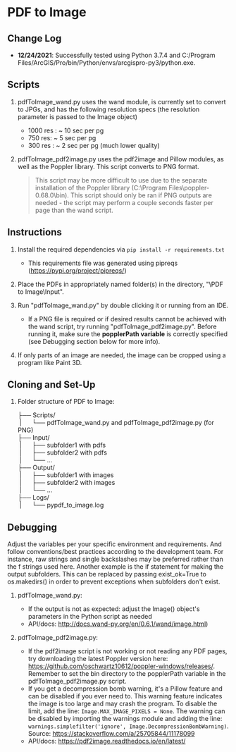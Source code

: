 # PDF to Image 

## Change Log

- **12/24/2021**: Successfully tested using Python 3.7.4 and C:/Program Files/ArcGIS/Pro/bin/Python/envs/arcgispro-py3/python.exe.

## Scripts

1. pdfToImage_wand.py uses the wand module, is currently set to convert to JPGs, and has the following resolution specs (the resolution parameter is passed to the Image object)
    - 1000 res : ~ 10 sec per pg
    - 750 res: ~ 5 sec per pg
    - 300 res : ~ 2 sec per pg (much lower quality)

2. pdfToImage_pdf2image.py uses the pdf2image and Pillow modules, as well as the Poppler library. This script converts to PNG format.
    > This script may be more difficult to use due to the separate installation of the Poppler library (C:\\Program Files\\poppler-0.68.0\\bin). 
    > This script should only be ran if PNG outputs are needed - the script may perform a couple seconds faster per page than the wand script. 

## Instructions

1. Install the required dependencies via `pip install -r requirements.txt`
    - This requirements file was generated using pipreqs (https://pypi.org/project/pipreqs/)

2. Place the PDFs in appropriately named folder(s) in the directory, "\PDF to Image\Input". 

3. Run "pdfToImage_wand.py" by double clicking it or running from an IDE. 

    - If a PNG file is required or if desired results cannot be achieved with the wand script, try running "pdfToImage_pdf2image.py". Before running it, make sure the **popplerPath variable** is correctly specified (see Debugging section below for more info). 

4. If only parts of an image are needed, the image can be cropped using a program like Paint 3D. 

## Cloning and Set-Up 

1. Folder structure of PDF to Image:

    ├── Scripts/
    <br>
    &nbsp;|&nbsp;&nbsp;&nbsp;&nbsp;&nbsp;&nbsp;└── pdfToImage_wand.py and pdfToImage_pdf2image.py (for PNG)
    <br>
    ├── Input/
    <br>
    &nbsp;|&nbsp;&nbsp;&nbsp;&nbsp;&nbsp;&nbsp;├── subfolder1 with pdfs
    <br>
    &nbsp;|&nbsp;&nbsp;&nbsp;&nbsp;&nbsp;&nbsp;├── subfolder2 with pdfs
    <br>
    &nbsp;|&nbsp;&nbsp;&nbsp;&nbsp;&nbsp;&nbsp;└── ...
    <br>
    ├── Output/
    <br>
    &nbsp;|&nbsp;&nbsp;&nbsp;&nbsp;&nbsp;&nbsp;├── subfolder1 with images
    <br>
    &nbsp;|&nbsp;&nbsp;&nbsp;&nbsp;&nbsp;&nbsp;├── subfolder2 with images
    <br>
    &nbsp;|&nbsp;&nbsp;&nbsp;&nbsp;&nbsp;&nbsp;└── ...
    <br>
    ├── Logs/
    <br>
    &nbsp;|&nbsp;&nbsp;&nbsp;&nbsp;&nbsp;&nbsp;└── pypdf_to_image.log 

## Debugging

Adjust the variables per your specific environment and requirements.
And follow conventions/best practices according to the development team. For instance, raw strings and single backslashes may be preferred rather than the f strings used here. Another example is the if statement for making the output subfolders. This can be replaced by passing exist_ok=True to os.makedirs() in order to prevent exceptions when subfolders don't exist. 

1. pdfToImage_wand.py:
    - If the output is not as expected: adjust the Image() object's parameters in the Python script as needed
    - API/docs: http://docs.wand-py.org/en/0.6.1/wand/image.html)

2. pdfToImage_pdf2image.py: 
    - If the pdf2image script is not working or not reading any PDF pages, try downloading the latest Poppler version here: https://github.com/oschwartz10612/poppler-windows/releases/. Remember to set the bin directory to the popplerPath variable in the pdfToImage_pdf2image.py script.
    - If you get a decompression bomb warning, it's a Pillow feature and can be disabled if you ever need to. This warning feature indicates the image is too large and may crash the program. To disable the limit, add the line: `Image.MAX_IMAGE_PIXELS = None`. The warning can be disabled by importing the warnings module and adding the line: `warnings.simplefilter('ignore', Image.DecompressionBombWarning)`. Source: https://stackoverflow.com/a/25705844/11178099 
    - API/docs: https://pdf2image.readthedocs.io/en/latest/
